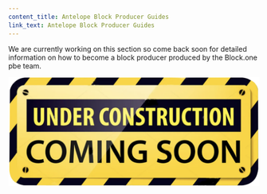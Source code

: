 ```yaml
---
content_title: Antelope Block Producer Guides
link_text: Antelope Block Producer Guides
---
```


We are currently working on this section so come back soon for detailed information on how to become a block producer produced by the Block.one pbe team.

![Under Construction](under-construction.png "Under Construction")

